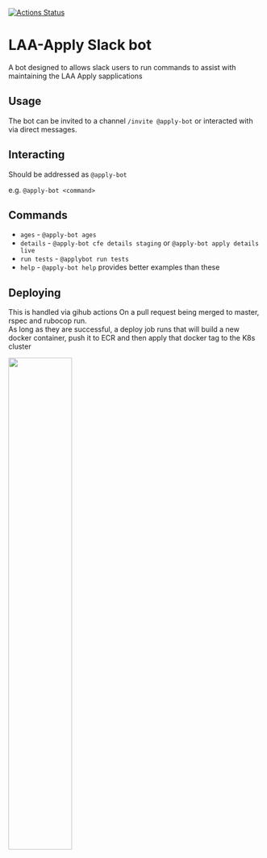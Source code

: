 [![Actions Status](https://github.com/colinbruce/laa-apply-bot/workflows/Deploy%20to%20Production/badge.svg)](https://github.com/colinbruce/laa-apply-bot/actions)

# LAA-Apply Slack bot
A bot designed to allows slack users to run commands to assist with maintaining the LAA Apply sapplications

## Usage
The bot can be invited to a channel `/invite @apply-bot` or interacted with via direct messages.

## Interacting
Should be addressed as `@apply-bot` 

e.g. `@apply-bot <command>`

## Commands
- `ages` - ```@apply-bot ages```
- `details` - ```@apply-bot cfe details staging``` or ```@apply-bot apply details live```
- `run tests` - ```@applybot run tests```
- `help` - ```@apply-bot help``` provides better examples than these

## Deploying

This is handled via gihub actions
On a pull request being merged to master, rspec and rubocop run.  
As long as they are successful, a deploy job runs that will build a new docker container, push it to ECR and then apply that docker tag to the K8s cluster

<img src="https://user-images.githubusercontent.com/6757677/102602821-f4ae8d00-4119-11eb-8f81-0d26f4564f59.png" width=50% height=50%>
